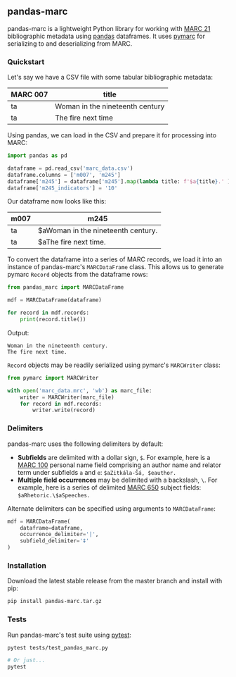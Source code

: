 pandas-marc
-----------

pandas-marc is a lightweight Python library for working with [MARC 21] bibliographic metadata using [pandas] dataframes. It uses [pymarc] for serializing to and deserializing from MARC.

[MARC 21]: https://www.loc.gov/marc/bibliographic/
[pandas]: http://pandas.pydata.org/
[pymarc]: https://github.com/edsu/pymarc/

### Quickstart

Let's say we have a CSV file with some tabular bibliographic metadata:

| MARC 007 | title                           |
| -------- | ------------------------------- |
| ta       | Woman in the nineteenth century |
| ta       | The fire next time              |

Using pandas, we can load in the CSV and prepare it for processing into MARC:

```python
import pandas as pd

dataframe = pd.read_csv('marc_data.csv')
dataframe.columns = ['m007', 'm245']
dataframe['m245'] = dataframe['m245'].map(lambda title: f'$a{title}.' )
dataframe['m245_indicators'] = '10'
```

Our dataframe now looks like this:

| m007 | m245                               |
| ---- | ---------------------------------- |
| ta   | $aWoman in the nineteenth century. |
| ta   | $aThe fire next time.              |

To convert the dataframe into a series of MARC records, we load it into an instance of pandas-marc's `MARCDataFrame` class. This allows us to generate pymarc `Record` objects from the dataframe rows:

```python
from pandas_marc import MARCDataFrame

mdf = MARCDataFrame(dataframe)

for record in mdf.records:
    print(record.title())
```

Output:

```
Woman in the nineteenth century.
The fire next time.
```

`Record` objects may be readily serialized using pymarc's `MARCWriter` class:

```python
from pymarc import MARCWriter

with open('marc_data.mrc', 'wb') as marc_file:
    writer = MARCWriter(marc_file)
    for record in mdf.records:
        writer.write(record)
```

### Delimiters

pandas-marc uses the following delimiters by default:

* **Subfields** are delimited with a dollar sign, `$`. For example, here is a [MARC 100] personal name field comprising an author name and relator term under subfields `a` and `e`: `$aZitkála-Šá, $eauthor.`
* **Multiple field occurrences** may be delimited with a backslash, `\`. For example, here is a series of delimited [MARC 650] subject fields: `$aRhetoric.\$aSpeeches.`

Alternate delimiters can be specified using arguments to `MARCDataFrame`:

```python
mdf = MARCDataFrame(
    dataframe=dataframe,
    occurrence_delimiter='|',
    subfield_delimiter='‡'
)
```

[MARC 100]: https://www.oclc.org/bibformats/en/1xx/100.html
[MARC 650]: https://www.oclc.org/bibformats/en/6xx/650.html

### Installation

Download the latest stable release from the master branch and install with pip:

```sh
pip install pandas-marc.tar.gz
```

### Tests

Run pandas-marc's test suite using [pytest]:

```sh
pytest tests/test_pandas_marc.py

# Or just...
pytest
```

[pytest]: https://docs.pytest.org/en/latest/
